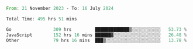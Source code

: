 <!--START_SECTION:waka-->

```rust
From: 21 November 2023 - To: 16 July 2024

Total Time: 495 hrs 51 mins

Go                309 hrs         █████████████▒░░░░░░░░░░░   53.73 %
JavaScript        152 hrs 16 mins ██████▓░░░░░░░░░░░░░░░░░░   26.48 %
Other             79 hrs 16 mins  ███▒░░░░░░░░░░░░░░░░░░░░░   13.78 %
```

<!--END_SECTION:waka-->
